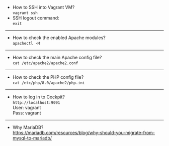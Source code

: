 * How to SSH into Vagrant VM?<br>
`vagrant ssh`
* SSH logout command:<br>
`exit`
<hr>

* How to check the enabled Apache modules?<br>
`apachectl -M`
<hr>

* How to check the main Apache config file?<br>
`cat /etc/apache2/apache2.conf`
<hr>

* How to check the PHP config file?<br>
`cat /etc/php/8.0/apache2/php.ini`
<hr>

* How to log in to Cockpit?<br>
`http://localhost:9091`<br>
User: vagrant<br>
Pass: vagrant
<hr>

* Why MariaDB?<br>
https://mariadb.com/resources/blog/why-should-you-migrate-from-mysql-to-mariadb/
